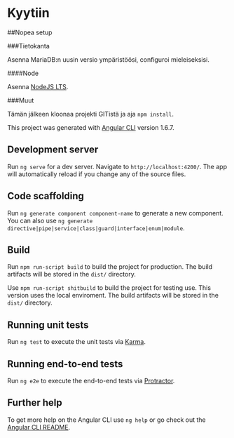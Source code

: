 # Kyytiin

##Nopea setup

###Tietokanta

Asenna MariaDB:n uusin versio ympäristöösi, configuroi mieleiseksisi. 

####Node

Asenna [NodeJS LTS](https://nodejs.org/en/). 

###Muut

Tämän jälkeen kloonaa projekti GITistä ja aja `npm install`.  

This project was generated with [Angular CLI](https://github.com/angular/angular-cli) version 1.6.7.

## Development server

Run `ng serve` for a dev server. Navigate to `http://localhost:4200/`. The app will automatically reload if you change any of the source files.

## Code scaffolding

Run `ng generate component component-name` to generate a new component. You can also use `ng generate directive|pipe|service|class|guard|interface|enum|module`.

## Build

Run `npm run-script build` to build the project for production. The build artifacts will be stored in the `dist/` directory. 

Use `npm run-script shitbuild` to build the project for testing use. This version uses the local enviroment. The build artifacts will be stored in the `dist/` directory. 
## Running unit tests

Run `ng test` to execute the unit tests via [Karma](https://karma-runner.github.io).

## Running end-to-end tests

Run `ng e2e` to execute the end-to-end tests via [Protractor](http://www.protractortest.org/).

## Further help

To get more help on the Angular CLI use `ng help` or go check out the [Angular CLI README](https://github.com/angular/angular-cli/blob/master/README.md).

